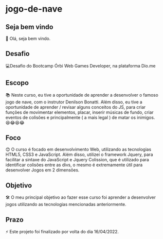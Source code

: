 # jogo-de-nave

## Seja bem vindo

👋 Olá, seja bem vindo.

## Desafio

💻Desafio do Bootcamp Órbi Web Games Developer, na plataforma Dio.me

## Escopo

📚 Neste curso, eu tive a oportunidade de aprender a desenvolver o famoso jogo de nave, com o instrutor Denilson Bonatti. Além disso, eu tive a oportunidade de aprender / revisar alguns conceitos do JS, para criar funções de movimentar elementos, placar, inserir músicas de fundo, criar eventos de colisões e principalmente ( a mais legal ) de matar os inimigos. 😆😂😆😂

## Foco

😊 O curso é focado em desenvolvimento Web, utilizando as tecnologias HTML5, CSS3 e JavaScript. Além disso, utilizei o framework Jquery, para facilitar a sintaxe do JavaScript e Jquery Colission, que é utilizado para identificar colisões entre as divs, o mesmo é extremamente útil para desenvolver Jogos em 2 dimensões.

## Objetivo

🛠 O meu principal objetivo ao fazer esse curso foi aprender a desenvolver jogos utilizando as tecnologias mencionadas anteriormente.

## Prazo

⚡ Este projeto foi finalizado por volta do dia 16/04/2022.


